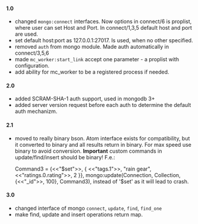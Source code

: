 #### 1.0

* changed `mongo:connect` interfaces. Now options in connect/6 is proplist, where user can set Host and Port. 
In connect/1,3,5 default host and port are used.
* set default host:port as 127.0.0.1:27017. Is used, when no other specified.
* removed `auth` from mongo module. Made auth automatically in connect/3,5,6
* made `mc_worker:start_link` accept one parameter - a proplist with configuration.
* add ability for mc_worker to be a registered process if needed.


#### 2.0

* added SCRAM-SHA-1 auth support, used in mongodb 3+
* added server version request before each auth to determine the default auth mechanizm.

#### 2.1

* moved to really binary bson. Atom interface exists for compatibility, but it converted to binary and all results return
in binary. For max speed use binary to avoid conversion. __Important__ custom commands in update/find/insert should be 
binary! F.e.:  


	Command3 = {<<"$set">>, {
        <<"tags.1">>, "rain gear",
        <<"ratings.0.rating">>, 2
    }},
    mongo:update(Connection, Collection, {<<"_id">>, 100}, Command3),
instead of '$set' as it will lead to crash.

#### 3.0

* changed interface of mongo `connect`, `update`, `find`, `find_one`
* make find, update and insert operations return map.